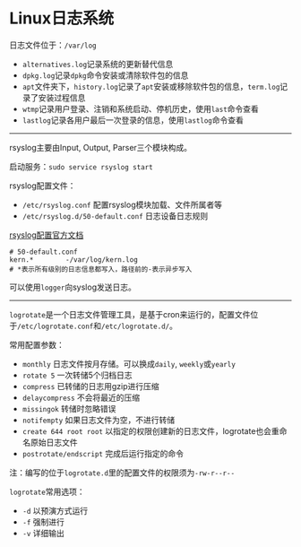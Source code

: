 # Linux日志系统

日志文件位于：`/var/log`

* `alternatives.log`记录系统的更新替代信息
* `dpkg.log`记录`dpkg`命令安装或清除软件包的信息
* `apt`文件夹下，`history.log`记录了`apt`安装或移除软件包的信息，`term.log`记录了安装过程信息
* `wtmp`记录用户登录、注销和系统启动、停机历史，使用`last`命令查看
* `lastlog`记录各用户最后一次登录的信息，使用`lastlog`命令查看

-----

rsyslog主要由Input, Output, Parser三个模块构成。

启动服务：`sudo service rsyslog start`

rsyslog配置文件：

* `/etc/rsyslog.conf` 配置rsyslog模块加载、文件所属者等
* `/etc/rsyslog.d/50-default.conf` 日志设备日志规则

[rsyslog配置官方文档](http://www.rsyslog.com/doc/v8-stable/configuration/index.html)

``` 
# 50-default.conf
kern.*        -/var/log/kern.log
# *表示所有级别的日志信息都写入，路径前的-表示异步写入
```

可以使用`logger`向syslog发送日志。

-----

`logrotate`是一个日志文件管理工具，是基于cron来运行的，配置文件位于`/etc/logrotate.conf`和`/etc/logrotate.d/`。

常用配置参数：

* `monthly` 日志文件按月存储。可以换成`daily`, `weekly`或`yearly`
* `rotate 5` 一次转储5个归档日志
* `compress` 已转储的日志用gzip进行压缩
* `delaycompress` 不会将最近的压缩
* `missingok` 转储时忽略错误
* `notifempty` 如果日志文件为空，不进行转储
* `create 644 root root` 以指定的权限创建新的日志文件，logrotate也会重命名原始日志文件
* `postrotate/endscript` 完成后运行指定的命令

注：编写的位于`logrotate.d`里的配置文件的权限须为`-rw-r--r--`

`logrotate`常用选项：

* `-d` 以预演方式运行
* `-f` 强制进行
* `-v` 详细输出


